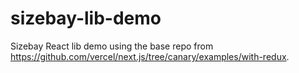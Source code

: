 # sizebay-lib-demo
Sizebay React lib demo using the base repo from https://github.com/vercel/next.js/tree/canary/examples/with-redux.
